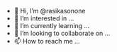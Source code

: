- 👋 Hi, I’m @rasikasonone
- 👀 I’m interested in ...
- 🌱 I’m currently learning ...
- 💞️ I’m looking to collaborate on ...
- 📫 How to reach me ...

<!---
rasikasonone/rasikasonone is a ✨ special ✨ repository because its `README.md` (this file) appears on your GitHub profile.
You can click the Preview link to take a look at your changes.
--->
